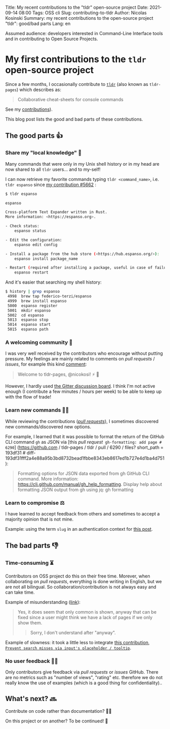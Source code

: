 Title: My recent contributions to the "tldr" open-source project
Date: 2021-09-14 08:00
Tags: OSS cli
Slug: contributing-to-tldr
Author: Nicolas Kosinski
Summary: my recent contributions to the open-source project "tldr": good/bad parts
Lang: en

Assumed audience: developers interested in Command-Line Interface tools and in contributing to Open Source Projects.

# My first contributions to the `tldr` open-source project

Since a few months, I occasionally contribute to [`tldr`](https://github.com/tldr-pages/tldr) (also known as `tldr-pages`) which describes as:

> Collaborative cheat-sheets for console commands

See my [contributions](https://github.com/tldr-pages/tldr/pulls?q=is%3Apr+author%3Anicokosi)).

This blog post lists the good and bad parts of these contributions.

## The good parts 👍

### Share my "local knowledge" 🎁

Many commands that were only in my Unix shell history or in my head are now shared to all `tldr` users... and to my-self!

I can now retrieve my favorite commands typing `tldr <command_name>`, i.e. `tldr espanso` since [my contribution #5662](https://github.com/tldr-pages/tldr/pull/5662) :

```sh
$ tldr espanso

espanso

Cross-platform Text Expander written in Rust.
More information: <https://espanso.org>.

- Check status:
    espanso status

- Edit the configuration:
    espanso edit config

- Install a package from the hub store (<https://hub.espanso.org/>):
    espanso install package_name

- Restart (required after installing a package, useful in case of failure):
    espanso restart
```

And it's easier that searching my shell history:

```sh
$ history | grep espanso
 4998  brew tap federico-terzi/espanso
 4999  brew install espanso
 5000  espanso register
 5001  mkdir espanso
 5002  cd espanso
 5013  espanso stop
 5014  espanso start
 5015  espanso path
```

### A welcoming community 🤗

I was very well received by the contributors who encourage without putting pressure. My feelings are mainly related to comments on _pull requests_ / _issues_, for example this kind [comment](https://github.com/tldr-pages/tldr/pull/5662#issuecomment-812137443):
> Welcome to tldr-pages, @nicokosi! ⚡ 🎉
 
However, I hardly used [the Gitter discussion board](https://gitter.im/tldr-pages/tldr). I think I'm not active enough (I contribute a few minutes / hours per week) to be able to keep up with the flow of trade!

### Learn new commands 👨‍🎓

While reviewing the contributions ([_pull requests_](https://github.com/tldr-pages/tldr/pulls)), I sometimes discovered new commands/discovered new options.

For example, I learned that it was possible to format the return of the GitHub CLI command `gh` as JSON via [this _pull request_` gh-formatting: add page # 6290`] (https://github.com / tldr-pages / tldr / pull / 6290 / files? short_path = 193df31 # diff-193df31fff2a4e88a95b3bd8732bead1fbbe8343eb8617ed1b727e4d1ba4d751):

> Formatting options for JSON data exported from gh GitHub CLI command. More information: https://cli.github.com/manual/gh_help_formatting.
> Display help about formatting JSON output from gh using jq:
> gh formatting

### Learn to compromise ⚖️

I have learned to accept feedback from others and sometimes to accept a majority opinion that is not mine.

Example: using the term `slug` in an authentication context for [this post](https://github.com/tldr-pages/tldr/pull/6108#discussion_r648835227).

## The bad parts 👎

### Time-consuming ⏳

Contributors on OSS project do this on their free time. Morever, when collaborating on _pull requests_, everything is done writing in English, but we are not all bilingual. So collaboration/contribution is not always easy and can take time.

Example of misunderstanding ([link](https://github.com/tldr-pages/tldr/pull/6269#issuecomment-888351398)):
> Yes, it does seem that only common is shown, anyway that can be fixed since a user might think we have a lack of pages if we only show them.
> > Sorry, I don't understand after "anyway".

Example of slowness: it took a little less to integrate [this contribution, `Prevent search misses via input's placeholder / tooltip`](https://github.com/tldr-pages/tldr.jsx-fork/pull/3).

### No user feedback 🧑‍🦯

Only contributors give feedback via _pull requests_ or _issues_ GitHub.
There are no metrics such as "number of views", "rating" etc. therefore we do not really know the use of examples (which is a good thing for confidentiality)..

## What's next? 🔜

Contribute on code rather than documentation? 🧑‍💻

On this project or on another? To be continued! 🔮
